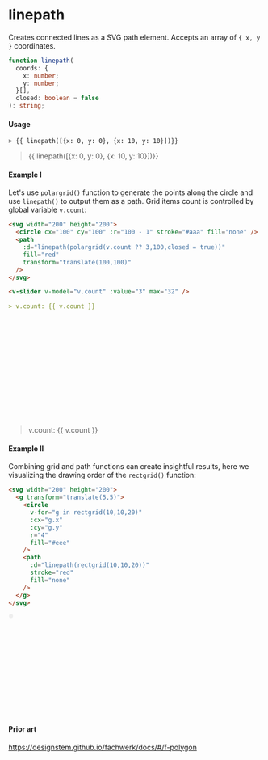 # linepath

Creates connected lines as a SVG path element. Accepts an array of `{ x, y }` coordinates.

```ts
function linepath(
  coords: {
    x: number;
    y: number;
  }[],
  closed: boolean = false
): string;
```

#### Usage

```
> {{ linepath([{x: 0, y: 0}, {x: 10, y: 10}])}}
```

> {{ linepath([{x: 0, y: 0}, {x: 10, y: 10}])}}

#### Example I

Let's use `polargrid()` function to generate the points along the circle and use `linepath()` to output them as a path. Grid items count is controlled by global variable `v.count`:

```md
<svg width="200" height="200">
  <circle cx="100" cy="100" :r="100 - 1" stroke="#aaa" fill="none" />
  <path
    :d="linepath(polargrid(v.count ?? 3,100,closed = true))"
    fill="red"
    transform="translate(100,100)"
  />
</svg>

<v-slider v-model="v.count" :value="3" max="32" />

> v.count: {{ v.count }}
```

<svg width="200" height="200">
  <circle cx="100" cy="100" :r="100 - 1" stroke="#aaa" fill="none" />
  <path
    :d="linepath(polargrid(v.count ?? 3,100),true)"
    stroke="red"
    fill="none"
    transform="translate(100,100)"
  />
</svg>

<v-slider v-model="v.count" :value="3" max="32" />

> v.count: {{ v.count }}

#### Example II

Combining grid and path functions can create insightful results, here we visualizing the drawing order of the `rectgrid()` function:

```md
<svg width="200" height="200">
  <g transform="translate(5,5)">
    <circle
      v-for="g in rectgrid(10,10,20)"
      :cx="g.x"
      :cy="g.y"
      r="4"
      fill="#eee"
    />
    <path
      :d="linepath(rectgrid(10,10,20))"
      stroke="red"
      fill="none"
    />
  </g>
</svg>
```

<svg width="200" height="200">
  <g transform="translate(5,5)">
    <circle
      v-for="g in rectgrid(10,10,20)"
      :cx="g.x"
      :cy="g.y"
      r="4"
      fill="#eee"
    />
    <path
      :d="linepath(rectgrid(10,10,20))"
      stroke="red"
      fill="none"
    />
  </g>
</svg>

#### Prior art

https://designstem.github.io/fachwerk/docs/#/f-polygon
